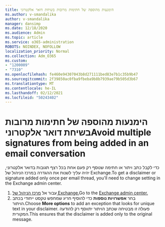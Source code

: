 ```yaml
---
title: הימנעות מהוספה של חתימות מרובות בשיחת דואר אלקטרוני
ms.author: v-smandalika
author: v-smandalika
manager: dansimp
ms.date: 12/18/2020
ms.audience: Admin
ms.topic: article
ms.service: o365-administration
ROBOTS: NOINDEX, NOFOLLOW
localization_priority: Normal
ms.collection: Adm_O365
ms.custom:
- "1200009"
- "7310"
ms.openlocfilehash: fe460e94307043b8d271111bed83e7b1c35b9b47
ms.sourcegitcommit: 2f39850ac0fba9fbeba9b8b7939ae79b505d3b67
ms.translationtype: MT
ms.contentlocale: he-IL
ms.lasthandoff: 02/12/2021
ms.locfileid: "50243402"
---
```

# <a name="avoid-multiple-signatures-from-being-added-in-an-email-conversation"></a><span data-ttu-id="cc157-102">הימנעות מהוספה של חתימות מרובות בשיחת דואר אלקטרוני</span><span class="sxs-lookup"><span data-stu-id="cc157-102">Avoid multiple signatures from being added in an email conversation</span></span>

<span data-ttu-id="cc157-103">כדי לקבל כתב ויתור או חתימה שנוסף רק פעם אחת בכל רצף תגובות בדואר אלקטרוני, יהיה עליך לשנות את ההגדרה במרכז הניהול של Exchange.</span><span class="sxs-lookup"><span data-stu-id="cc157-103">To get a disclaimer or signature added only once per email thread, you'll need to change setting in the Exchange admin center.</span></span>

1. <span data-ttu-id="cc157-104">עבור אל [מרכז הניהול של Exchange.](https://go.microsoft.com/fwlink/p/?linkid=2059104)</span><span class="sxs-lookup"><span data-stu-id="cc157-104">Go to the [Exchange admin center.](https://go.microsoft.com/fwlink/p/?linkid=2059104)</span></span>
2. <span data-ttu-id="cc157-105">בחר **אפשרויות נוספות** כדי להוסיף חריג שמחפש טקסט ייחודי בכתב הויתור.</span><span class="sxs-lookup"><span data-stu-id="cc157-105">Choose **More options** to add an exception that looks for unique text in your disclaimer.</span></span> <span data-ttu-id="cc157-106">פעולה זו מבטיחה שכתב הויתור יתווסף רק להודעה המקורית.</span><span class="sxs-lookup"><span data-stu-id="cc157-106">This ensures that the disclaimer is added only to the original message.</span></span>


